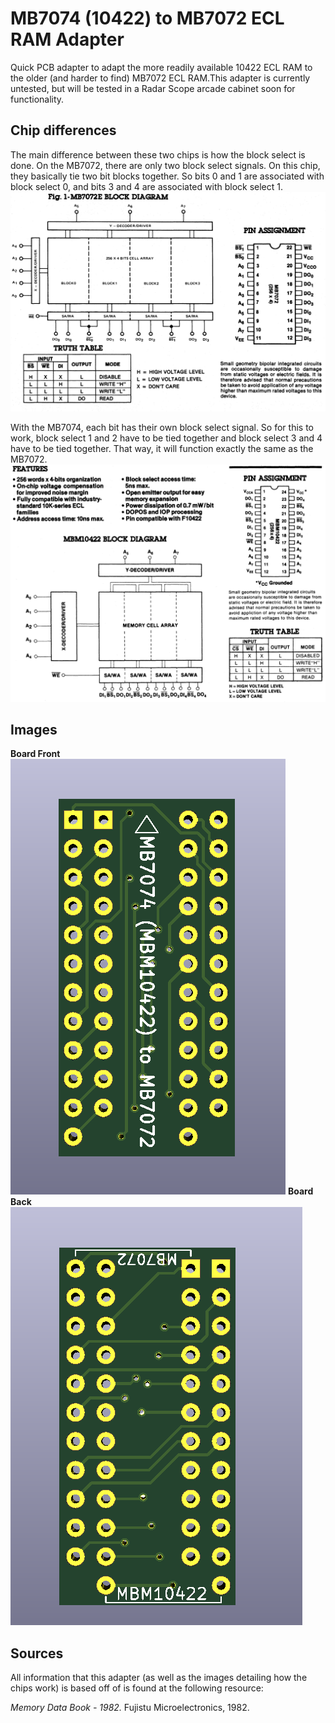 # MB7074 (10422) to MB7072 ECL RAM Adapter
Quick PCB adapter to adapt the more readily available 10422 ECL RAM to the older (and harder to find) MB7072 ECL RAM.This adapter is currently untested, but will be tested in a Radar Scope arcade cabinet soon for functionality.

## Chip differences
The main difference between these two chips is how the block select is done. On the MB7072, there are only two block select signals. On this chip, they basically tie two bit blocks together. So bits 0 and 1 are associated with block select 0, and bits 3 and 4 are associated with block select 1.  
![MB7072 main info](Images/MB7072.png)  

With the MB7074, each bit has their own block select signal. So for this to work, block select 1 and 2 have to be tied together and block select 3 and 4 have to be tied together. That way, it will function exactly the same as the MB7072.  
![MB7074 main info](Images/MB7074.png)  

## Images
**Board Front**  
![Render Front](Images/RenderFront.png)
**Board Back**  
![Render Back](Images/RenderBack.png)

## Sources
All information that this adapter (as well as the images detailing how the chips work) is based off of is found at the following resource:  

*Memory Data Book - 1982.* Fujistu Microelectronics, 1982. 